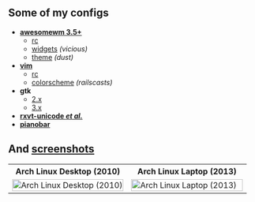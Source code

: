Some of my configs
------------

* [**awesomewm 3.5+**](.config/awesome)
    * [rc](.config/awesome/rc.lua)
    * [widgets](.config/awesome/wi.lua) _(vicious)_
    * [theme](.config/awesome/themes/dust/theme.lua) _(dust)_
* [**vim**](.vim)
    * [rc](.vim/vimrc)
    * [colorscheme](.vim/colors/railscasts.vim) _(railscasts)_
* **gtk**
    * [2.x](.gtkrc.mine)
    * [3.x](.config/gtk-3.0/settings.ini)
* [**rxvt-unicode _et al._**](.Xdefaults)
* [**pianobar**](.config/pianobar)

And [screenshots](screenshots)
------------

<table width="90%">
  <tr><th>Arch Linux Desktop (2010)</th><th>Arch Linux Laptop (2013)</th></tr>
  <tr>
    <td width="50%">
      <a href="https://github.com/tdy/dots/raw/master/screenshots/awesome_20100113_1680x1050.png">
        <img src="screenshots/awesome_20100113_1680x1050.png" width="100%" alt="Arch Linux Desktop (2010)" />
      </a>
    </td>
    <td width="50%">
      <a href="https://github.com/tdy/dots/raw/master/screenshots/awesome_20130301_2880x1800.png">
        <img src="screenshots/awesome_20130301_2880x1800.png" width="100%" alt="Arch Linux Laptop (2013)" />
      </a>
    </td>
  </tr>
</table>
